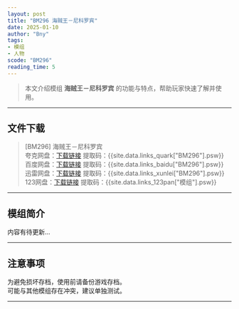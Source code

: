 ```yaml
---
layout: post
title: "BM296 海贼王－尼科罗宾"
date: 2025-01-10
author: "Bny"
tags: 
- 模组
- 人物
scode: "BM296"
reading_time: 5
---
```


> 本文介绍模组 **海贼王－尼科罗宾** 的功能与特点，帮助玩家快速了解并使用。

---

## 文件下载

> [BM296] 海贼王－尼科罗宾  
夸克网盘：[下载链接]({{site.data.links_quark["BM296"].url}}) 提取码：{{site.data.links_quark["BM296"].psw}}  
百度网盘：[下载链接]({{site.data.links_baidu["BM296"].url}}) 提取码：{{site.data.links_baidu["BM296"].psw}}  
迅雷网盘：[下载链接]({{site.data.links_xunlei["BM296"].url}}) 提取码：{{site.data.links_xunlei["BM296"].psw}}  
123网盘：[下载链接]({{site.data.links_123pan["模组"].url}}) 提取码：{{site.data.links_123pan["模组"].psw}}  

---

## 模组简介

>  
内容有待更新...  

---

## 注意事项

>  
为避免损坏存档，使用前请备份游戏存档。  
可能与其他模组存在冲突，建议单独测试。  

---

